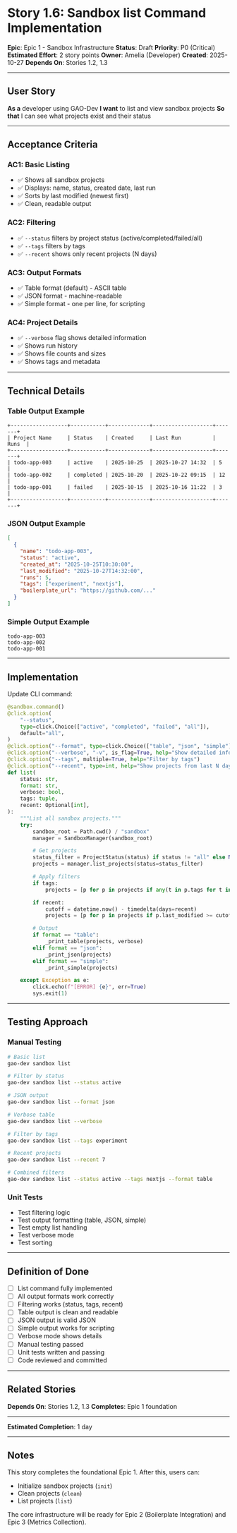 # Story 1.6: Sandbox list Command Implementation

**Epic**: Epic 1 - Sandbox Infrastructure
**Status**: Draft
**Priority**: P0 (Critical)
**Estimated Effort**: 2 story points
**Owner**: Amelia (Developer)
**Created**: 2025-10-27
**Depends On**: Stories 1.2, 1.3

---

## User Story

**As a** developer using GAO-Dev
**I want** to list and view sandbox projects
**So that** I can see what projects exist and their status

---

## Acceptance Criteria

### AC1: Basic Listing
- ✅ Shows all sandbox projects
- ✅ Displays: name, status, created date, last run
- ✅ Sorts by last modified (newest first)
- ✅ Clean, readable output

### AC2: Filtering
- ✅ `--status` filters by project status (active/completed/failed/all)
- ✅ `--tags` filters by tags
- ✅ `--recent` shows only recent projects (N days)

### AC3: Output Formats
- ✅ Table format (default) - ASCII table
- ✅ JSON format - machine-readable
- ✅ Simple format - one per line, for scripting

### AC4: Project Details
- ✅ `--verbose` flag shows detailed information
- ✅ Shows run history
- ✅ Shows file counts and sizes
- ✅ Shows tags and metadata

---

## Technical Details

### Table Output Example
```
+------------------+-----------+-------------+-------------------+-------+
| Project Name     | Status    | Created     | Last Run          | Runs  |
+------------------+-----------+-------------+-------------------+-------+
| todo-app-003     | active    | 2025-10-25  | 2025-10-27 14:32  | 5     |
| todo-app-002     | completed | 2025-10-20  | 2025-10-22 09:15  | 12    |
| todo-app-001     | failed    | 2025-10-15  | 2025-10-16 11:22  | 3     |
+------------------+-----------+-------------+-------------------+-------+
```

### JSON Output Example
```json
[
  {
    "name": "todo-app-003",
    "status": "active",
    "created_at": "2025-10-25T10:30:00",
    "last_modified": "2025-10-27T14:32:00",
    "runs": 5,
    "tags": ["experiment", "nextjs"],
    "boilerplate_url": "https://github.com/..."
  }
]
```

### Simple Output Example
```
todo-app-003
todo-app-002
todo-app-001
```

---

## Implementation

Update CLI command:

```python
@sandbox.command()
@click.option(
    "--status",
    type=click.Choice(["active", "completed", "failed", "all"]),
    default="all",
)
@click.option("--format", type=click.Choice(["table", "json", "simple"]), default="table")
@click.option("--verbose", "-v", is_flag=True, help="Show detailed information")
@click.option("--tags", multiple=True, help="Filter by tags")
@click.option("--recent", type=int, help="Show projects from last N days")
def list(
    status: str,
    format: str,
    verbose: bool,
    tags: tuple,
    recent: Optional[int],
):
    """List all sandbox projects."""
    try:
        sandbox_root = Path.cwd() / "sandbox"
        manager = SandboxManager(sandbox_root)

        # Get projects
        status_filter = ProjectStatus(status) if status != "all" else None
        projects = manager.list_projects(status=status_filter)

        # Apply filters
        if tags:
            projects = [p for p in projects if any(t in p.tags for t in tags)]

        if recent:
            cutoff = datetime.now() - timedelta(days=recent)
            projects = [p for p in projects if p.last_modified >= cutoff]

        # Output
        if format == "table":
            _print_table(projects, verbose)
        elif format == "json":
            _print_json(projects)
        elif format == "simple":
            _print_simple(projects)

    except Exception as e:
        click.echo(f"[ERROR] {e}", err=True)
        sys.exit(1)
```

---

## Testing Approach

### Manual Testing
```bash
# Basic list
gao-dev sandbox list

# Filter by status
gao-dev sandbox list --status active

# JSON output
gao-dev sandbox list --format json

# Verbose table
gao-dev sandbox list --verbose

# Filter by tags
gao-dev sandbox list --tags experiment

# Recent projects
gao-dev sandbox list --recent 7

# Combined filters
gao-dev sandbox list --status active --tags nextjs --format table
```

### Unit Tests
- Test filtering logic
- Test output formatting (table, JSON, simple)
- Test empty list handling
- Test verbose mode
- Test sorting

---

## Definition of Done

- [ ] List command fully implemented
- [ ] All output formats work correctly
- [ ] Filtering works (status, tags, recent)
- [ ] Table output is clean and readable
- [ ] JSON output is valid JSON
- [ ] Simple output works for scripting
- [ ] Verbose mode shows details
- [ ] Manual testing passed
- [ ] Unit tests written and passing
- [ ] Code reviewed and committed

---

## Related Stories

**Depends On**: Stories 1.2, 1.3
**Completes**: Epic 1 foundation

---

**Estimated Completion**: 1 day

---

## Notes

This story completes the foundational Epic 1. After this, users can:
- Initialize sandbox projects (`init`)
- Clean projects (`clean`)
- List projects (`list`)

The core infrastructure will be ready for Epic 2 (Boilerplate Integration) and Epic 3 (Metrics Collection).
